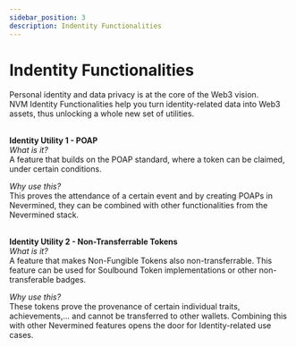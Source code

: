 ```yaml
---
sidebar_position: 3
description: Indentity Functionalities
---
```


# Indentity Functionalities

Personal identity and data privacy is at the core of the Web3 vision.<br />
NVM Identity Functionalities help you turn identity-related data into Web3 assets, thus unlocking a whole new set of utilities.<br />
<br />

**Identity Utility 1 - POAP**<br />
_What is it?_<br />
A feature that builds on the POAP standard, where a token can be claimed, under certain conditions.<br />

_Why use this?_<br />
This proves the attendance of a certain event and by creating POAPs in Nevermined, they can be combined with other functionalities from the Nevermined stack.<br />
<br />

**Identity Utility 2 - Non-Transferrable Tokens**<br />
_What is it?_<br />
A feature that makes Non-Fungible Tokens also non-transferrable. This feature can be used for Soulbound Token implementations or other non-transferable badges.<br />

_Why use this?_<br />
These tokens prove the provenance of certain individual traits, achievements,... and cannot be transferred to other wallets. Combining this with other Nevermined features opens the door for Identity-related use cases.<br />
<br />
